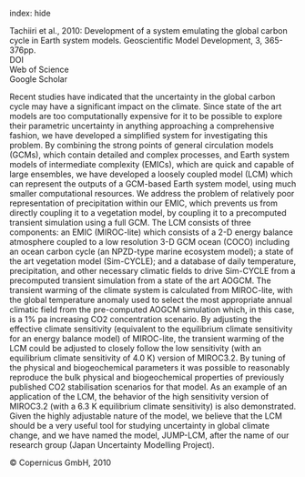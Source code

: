 index: hide

<div class="Citation">

  <div class="Citation-body">
    <div class="Citation-text">Tachiiri et al., 2010: Development of a system emulating the global carbon cycle in Earth system models. <span class="Article-journal">Geoscientific Model Development, </span><span class="Article-volume">3, </span>365-376pp.</div>
    <div class="Citation-links">
      <div class="CitationLink" data-href="https://doi.org/10.5194/gmd-3-365-2010">
        <div class="CitationLink-icon CitationLink-Doi"></div>
        <div class="CitationLink-text">DOI</div>
      </div>
      <div class="CitationLink" data-href="http://cel.webofknowledge.com/InboundService.do?customersID=atyponcel&smartRedirect=yes&mode=FullRecord&IsProductCode=Yes&product=CEL&Init=Yes&Func=Frame&action=retrieve&SrcApp=literatum&SrcAuth=atyponcel&SID=7CNc3cIRaBKjGbSujFM&UT=WOS:000285965100003">
        <div class="CitationLink-icon CitationLink-Isi"></div>
        <div class="CitationLink-text">Web of Science</div>
      </div>
      <div class="CitationLink" data-href="https://scholar.google.com/scholar?q=10.5194/gmd-3-365-2010">
        <div class="CitationLink-icon CitationLink-Scholar"></div>
        <div class="CitationLink-text">Google Scholar</div>
      </div>
    </div>
  </div>
</div>

Recent studies have indicated that the uncertainty in the global carbon cycle may have a significant impact on the climate. Since state of the art models are too computationally expensive for it to be possible to explore their parametric uncertainty in anything approaching a comprehensive fashion, we have developed a simplified system for investigating this problem. By combining the strong points of general circulation models (GCMs), which contain detailed and complex processes, and Earth system models of intermediate complexity (EMICs), which are quick and capable of large ensembles, we have developed a loosely coupled model (LCM) which can represent the outputs of a GCM-based Earth system model, using much smaller computational resources. We address the problem of relatively poor representation of precipitation within our EMIC, which prevents us from directly coupling it to a vegetation model, by coupling it to a precomputed transient simulation using a full GCM. The LCM consists of three components: an EMIC (MIROC-lite) which consists of a 2-D energy balance atmosphere coupled to a low resolution 3-D GCM ocean (COCO) including an ocean carbon cycle (an NPZD-type marine ecosystem model); a state of the art vegetation model (Sim-CYCLE); and a database of daily temperature, precipitation, and other necessary climatic fields to drive Sim-CYCLE from a precomputed transient simulation from a state of the art AOGCM. The transient warming of the climate system is calculated from MIROC-lite, with the global temperature anomaly used to select the most appropriate annual climatic field from the pre-computed AOGCM simulation which, in this case, is a 1% pa increasing CO2 concentration scenario.  By adjusting the effective climate sensitivity (equivalent to the equilibrium climate sensitivity for an energy balance model) of MIROC-lite, the transient warming of the LCM could be adjusted to closely follow the low sensitivity (with an equilibrium climate sensitivity of 4.0 K) version of MIROC3.2. By tuning of the physical and biogeochemical parameters it was possible to reasonably reproduce the bulk physical and biogeochemical properties of previously published CO2 stabilisation scenarios for that model. As an example of an application of the LCM, the behavior of the high sensitivity version of MIROC3.2 (with a 6.3 K equilibrium climate sensitivity) is also demonstrated. Given the highly adjustable nature of the model, we believe that the LCM should be a very useful tool for studying uncertainty in global climate change, and we have named the model, JUMP-LCM, after the name of our research group (Japan Uncertainty Modelling Project).

<div class="Citation-copy">
&copy; Copernicus GmbH, 2010
</div>